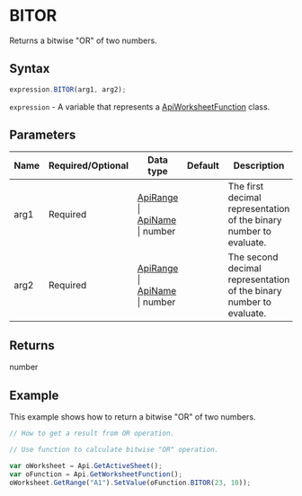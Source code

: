 # BITOR

Returns a bitwise "OR" of two numbers.

## Syntax

```javascript
expression.BITOR(arg1, arg2);
```

`expression` - A variable that represents a [ApiWorksheetFunction](../ApiWorksheetFunction.md) class.

## Parameters

| **Name** | **Required/Optional** | **Data type** | **Default** | **Description** |
| ------------- | ------------- | ------------- | ------------- | ------------- |
| arg1 | Required | [ApiRange](../../ApiRange/ApiRange.md) \| [ApiName](../../ApiName/ApiName.md) \| number |  | The first decimal representation of the binary number to evaluate. |
| arg2 | Required | [ApiRange](../../ApiRange/ApiRange.md) \| [ApiName](../../ApiName/ApiName.md) \| number |  | The second decimal representation of the binary number to evaluate. |

## Returns

number

## Example

This example shows how to return a bitwise "OR" of two numbers.

```javascript editor-xlsx
// How to get a result from OR operation.

// Use function to calculate bitwise "OR" operation.

var oWorksheet = Api.GetActiveSheet();
var oFunction = Api.GetWorksheetFunction();
oWorksheet.GetRange("A1").SetValue(oFunction.BITOR(23, 10));
```
